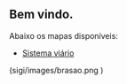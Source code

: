 ## Bem vindo.

Abaixo os mapas disponíveis:

- [Sistema viário](https://jaceguay.github.io/sigi/sistemaviario.html)

(sigi/images/brasao.png )
